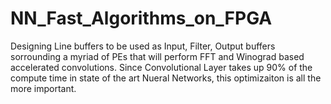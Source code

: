 
# NN_Fast_Algorithms_on_FPGA
Designing Line buffers to be used as Input, Filter, Output buffers sorrounding a myriad of PEs that will perform FFT and Winograd based accelerated convolutions.
Since Convolutional Layer takes up 90% of the compute time in state of the art Nueral Networks, this optimizaiton is all the more important.
